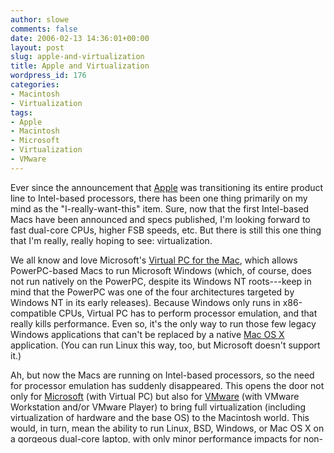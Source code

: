 ```yaml
---
author: slowe
comments: false
date: 2006-02-13 14:36:01+00:00
layout: post
slug: apple-and-virtualization
title: Apple and Virtualization
wordpress_id: 176
categories:
- Macintosh
- Virtualization
tags:
- Apple
- Macintosh
- Microsoft
- Virtualization
- VMware
---
```


Ever since the announcement that [Apple](http://www.apple.com/) was transitioning its entire product line to Intel-based processors, there has been one thing primarily on my mind as the "I-really-want-this" item. Sure, now that the first Intel-based Macs have been announced and specs published, I'm looking forward to fast dual-core CPUs, higher FSB speeds, etc. But there is still this one thing that I'm really, really hoping to see: virtualization.

We all know and love Microsoft's [Virtual PC for the Mac](http://www.microsoft.com/mac/products/virtualpc/virtualpc.aspx?pid=virtualpc), which allows PowerPC-based Macs to run Microsoft Windows (which, of course, does not run natively on the PowerPC, despite its Windows NT roots---keep in mind that the PowerPC was one of the four architectures targeted by Windows NT in its early releases). Because Windows only runs in x86-compatible CPUs, Virtual PC has to perform processor emulation, and that really kills performance. Even so, it's the only way to run those few legacy Windows applications that can't be replaced by a native [Mac OS X](http://www.apple.com/macosx/) application. (You can run Linux this way, too, but Microsoft doesn't support it.)

Ah, but now the Macs are running on Intel-based processors, so the need for processor emulation has suddenly disappeared. This opens the door not only for [Microsoft](http://www.microsoft.com/) (with Virtual PC) but also for [VMware](http://www.vmware.com/) (with VMware Workstation and/or VMware Player) to bring full virtualization (including virtualization of hardware and the base OS) to the Macintosh world. This would, in turn, mean the ability to run Linux, BSD, Windows, or Mac OS X on a gorgeous dual-core laptop, with only minor performance impacts for non-Apple operating systems.

And this scenario doesn't even take into account the very likely possibility that Intel will add hardware virtualization support to the Core Solo and Core Duo processors in the near future.

This scenario is not mine alone; this recent article theorizes that Apple has the ability to [double their marketshare through support for virtualization](http://blogs.zdnet.com/Ou/wp-trackback.php?p=158) (building on many of the same points I mentioned above---thanks to [virtualization.info](http://www.virtualization.info/2006/02/can-virtualization-double-apples.html) for the pointer to the article!). Think about it: if you could run your choice of operating system (even multiple operating systems simultaneously) on a laptop designed by Apple, wouldn't you? After all, you won't be able to run Mac OS X on any other hardware besides Apple's.

It's a sweet scenario. I can hardly wait.
